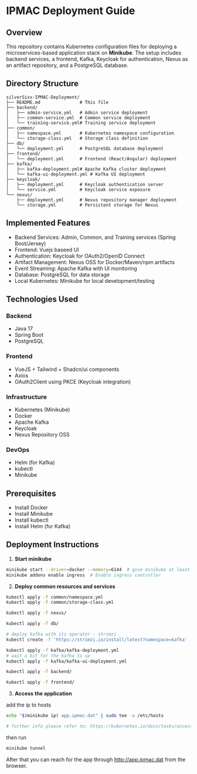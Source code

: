# IPMAC Deployment Guide

## Overview

This repository contains Kubernetes configuration files for deploying a microservices-based application stack on **Minikube**. The setup includes backend services, a frontend, Kafka, Keycloak for authentication, Nexus as an artifact repository, and a PostgreSQL database.

## Directory Structure

```plaintext
silverSixx-IPMAC-Deployment/
├── README.md               # This file
├── backend/
│   ├── admin-service.yml   # Admin service deployment
│   ├── common-service.yml  # Common service deployment
│   └── training-service.yml# Training service deployment
├── common/
│   ├── namespace.yml       # Kubernetes namespace configuration
│   └── storage-class.yml   # Storage class definition
├── db/
│   └── deployment.yml      # PostgreSQL database deployment
├── frontend/
│   └── deployment.yml      # Frontend (React/Angular) deployment
├── kafka/
│   ├── kafka-deployment.yml# Apache Kafka cluster deployment
│   └── kafka-ui-deployment.yml # Kafka UI deployment
├── keycloak/
│   ├── deployment.yml      # Keycloak authentication server
│   └── service.yml         # Keycloak service exposure
└── nexus/
    ├── deployment.yml      # Nexus repository manager deployment
    └── storage.yml         # Persistent storage for Nexus
```

## Implemented Features

- Backend Services: Admin, Common, and Training services (Spring Boot/Jersey)
- Frontend: Vuejs baseed UI
- Authentication: Keycloak for OAuth2/OpenID Connect
- Artifact Management: Nexus OSS for Docker/Maven/npm artifacts
- Event Streaming: Apache Kafka with UI monitoring
- Database: PostgreSQL for data storage
- Local Kubernetes: Minikube for local development/testing

## Technologies Used

### Backend

- Java 17
- Spring Boot
- PostgreSQL

### Frontend

- VueJS + Tailwind + Shadcn/ui components
- Axios
- OAuth2Client using PKCE (Keycloak integration)

### Infrastructure

- Kubernetes (Minikube)
- Docker
- Apache Kafka
- Keycloak
- Nexus Repository OSS

### DevOps

- Helm (for Kafka)
- kubectl
- Minikube

## Prerequisites

- Install Docker 
- Install Minikube
- Install kubectl
- Install Helm (for Kafka)

## Deployment Instructions

1. **Start minikube**
```bash
minikube start --driver=docker --memory=6144  # give minikube at least 6G
minikube addons enable ingress  # Enable ingress controller
```

2. **Deploy common resources and services**

```bash
kubectl apply -f common/namespace.yml
kubectl apply -f common/storage-class.yml

kubectl apply -f nexus/

kubectl apply -f db/

# deploy kafka with its operator - strimzi
kubectl create -f 'https://strimzi.io/install/latest?namespace=kafka' -n kafka

kubectl apply -f kafka/kafka-deployment.yml
# wait a bit for the kafka to up
kubectl apply -f kafka/kafka-ui-deployment.yml

kubectl apply -f backend/

kubectl apply -f frontend/
```

3. **Access the application**

add the ip to hosts
```sh
echo "$(minikube ip) app.ipmac.dat" | sudo tee -a /etc/hosts

# further info please refer to: https://kubernetes.io/docs/tasks/access-application-cluster/ingress-minikube/

```
then run
```sh
minikube tunnel
```

After that you can reach for the app through http://app.ipmac.dat from the browser.